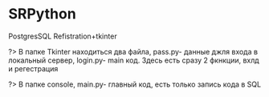# SRPython
PostgresSQL Refistration+tkinter

?> В папке Tkinter находиться два файла, pass.py- данные джля входа в локальный сервер, login.py- main код. Здесь есть сразу 2 фкнкции, вхлд и регестрация

?> В папке console, main.py- главный код, есть только запись кода в SQL


